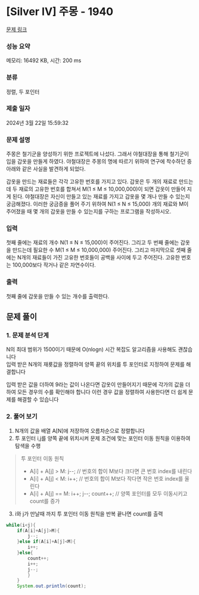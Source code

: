 # [Silver IV] 주몽 - 1940 

[문제 링크](https://www.acmicpc.net/problem/1940) 

### 성능 요약

메모리: 16492 KB, 시간: 200 ms

### 분류

정렬, 두 포인터

### 제출 일자

2024년 3월 22일 15:59:32

### 문제 설명

<p>주몽은 철기군을 양성하기 위한 프로젝트에 나섰다. 그래서 야철대장을 통해 철기군이 입을 갑옷을 만들게 하였다. 야철대장은 주몽의 명에 따르기 위하여 연구에 착수하던 중 아래와 같은 사실을 발견하게 되었다.</p>

<p>갑옷을 만드는 재료들은 각각 고유한 번호를 가지고 있다. 갑옷은 두 개의 재료로 만드는데 두 재료의 고유한 번호를 합쳐서 M(1 ≤ M ≤ 10,000,000)이 되면 갑옷이 만들어 지게 된다. 야철대장은 자신이 만들고 있는 재료를 가지고 갑옷을 몇 개나 만들 수 있는지 궁금해졌다. 이러한 궁금증을 풀어 주기 위하여 N(1 ≤ N ≤ 15,000) 개의 재료와 M이 주어졌을 때 몇 개의 갑옷을 만들 수 있는지를 구하는 프로그램을 작성하시오.</p>

### 입력 

 <p>첫째 줄에는 재료의 개수 N(1 ≤ N ≤ 15,000)이 주어진다. 그리고 두 번째 줄에는 갑옷을 만드는데 필요한 수 M(1 ≤ M ≤ 10,000,000) 주어진다. 그리고 마지막으로 셋째 줄에는 N개의 재료들이 가진 고유한 번호들이 공백을 사이에 두고 주어진다. 고유한 번호는 100,000보다 작거나 같은 자연수이다.</p>

### 출력 

 <p>첫째 줄에 갑옷을 만들 수 있는 개수를 출력한다.</p>

## 문제 풀이

### 1. 문제 분석 단계

N의 최대 범위가 1500이기 때문에 O(nlogn) 시간 복잡도 알고리즘을 사용해도 괜찮습니다  
입력 받은 N개의 재룟값을 정렬하여 양쪽 끝의 위치를 투 포인터로 지정하여 문제를 해결합니다

입력 받은 값을 더하여 9라는 값이 나온다면 갑옷이 만들어지기 때문에 각가의 값을 더하여 모든 경우의 수를 확인해야 합니다
이런 경우 값을 정렬하여 사용한다면 더 쉽게 문제를 해결할 수 있습니다

### 2. 풀어 보기
1. N개의 값을 배열 A[N]에 저장하여 오름차순으로 정렬합니다
2. 투 포인터 i,j를 양쪽 끝에 위치시켜 문제 조건에 맞는 포인터 이동 원칙을 이용하여 탐색을 수행
> 투 포인터 이동 원칙
> - A[i] + A[j] > M: j--; // 번호의 합이 M보다 크다면 큰 번호 index를 내린다
> - A[i] + A[j] < M: i++; // 번호의 합이 M보다 작다면 작은 번호 index를 올린다
> - A[i] + A[j] == M: i++; j--; count++; // 양쪽 포인터를 모두 이동시키고 count를 증가
3. i와 j가 만날때 까지 투 포인터 이동 원칙을 반복 끝나면 count를 출력
``` java
while(i<j){ 
    if(A[i]+A[j]>M){
        j--;
    }else if(A[i]+A[j]<M){
        i++;
    }else{
        count++;
        i++;
        j--;
        }
    }
    System.out.println(count);
```


